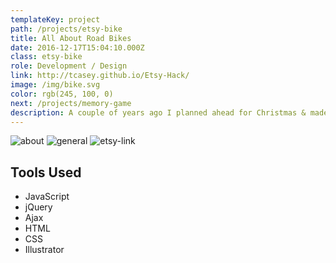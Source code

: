 ```yaml
---
templateKey: project
path: /projects/etsy-bike
title: All About Road Bikes
date: 2016-12-17T15:04:10.000Z
class: etsy-bike
role: Development / Design
link: http://tcasey.github.io/Etsy-Hack/
image: /img/bike.svg
color: rgb(245, 100, 0)
next: /projects/memory-game
description: A couple of years ago I planned ahead for Christmas & made a website to help answer the "What do you want for Christmas?" questions
---
```


![about](/img/etsy-bike/etsy-bike-about.png)
![general](/img/etsy-bike/etsy-bike-general.png)
![etsy-link](/img/etsy-bike/etsy-bike-link.png)

## Tools Used

* JavaScript
* jQuery
* Ajax
* HTML
* CSS
* Illustrator
